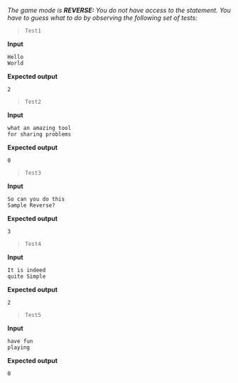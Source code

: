 *The game mode is **REVERSE:** You do not have access to the statement. You have to guess what to do by observing the following set of tests:*

> `Test1`

__Input__
```
Hello
World
```

__Expected output__
```
2
```

> `Test2`

__Input__
```
what an amazing tool
for sharing problems
```

__Expected output__
```
0
```

> `Test3`

__Input__
```
So can you do this
Sample Reverse?
```

__Expected output__
```
3
```

> `Test4`

__Input__
```
It is indeed
quite Simple
```

__Expected output__
```
2
```

> `Test5`

__Input__
```
have fun
playing
```

__Expected output__
```
0
```
